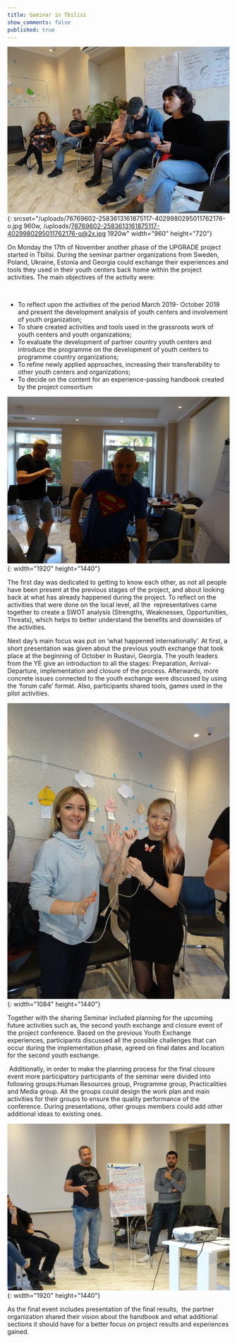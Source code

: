 ```yaml
---
title: Seminar in Tbilisi
show_comments: false
published: true
---
```


![](/uploads/76769602-2583613161875117-4029980295011762176-o.jpg){: srcset="/uploads/76769602-2583613161875117-4029980295011762176-o.jpg 960w, /uploads/76769602-2583613161875117-4029980295011762176-o@2x.jpg 1920w" width="960" height="720"}

On Monday the 17th of November another phase of the UPGRADE project started in Tbilisi. During the seminar partner organizations from Sweden, Poland, Ukraine, Estonia and Georgia could exchange their experiences and tools they used in their youth centers back home within the project activities. The main objectives of the activity were:

&nbsp;

* To reflect upon the activities of the period March 2019- October 2019 and present the development analysis of youth centers and involvement of youth organization;
* To share created activities and tools used in the grassroots work of youth centers and youth organizations;
* To evaluate the development of partner country youth centers and introduce the programme on the development of youth centers to programme country organizations;
* To refine newly applied approaches, increasing their transferability to other youth centers and organizations;
* To decide on the content for an experience-passing handbook created by the project consortium

![](/uploads/75388375-2583613028541797-3186617218234318848-o.jpg){: width="1920" height="1440"}

The first day was dedicated to getting to know each other, as not all people have been present at the previous stages of the project, and about looking back at what has already happened during the project. To reflect on the activities that were done on the local level, all the&nbsp; representatives came together to create a SWOT analysis (Strengths, Weaknesses, Opportunities, Threats), which helps to better understand the benefits and downsides of the activities.

Next day’s main focus was put on ‘what happened internationally’. At first, a short presentation was given about the previous youth exchange that took place at the beginning of October in Rustavi, Georgia. The youth leaders from the YE give an introduction to all the stages: Preparation, Arrival-Departure, implementation and closure of the process. Afterwards, more concrete issues connected to the youth exchange were discussed by using the ‘forum cafe’ format. Also, participants shared tools, games used in the pilot activities.

![](/uploads/74906714-2583612675208499-4022522157316702208-o.jpg){: width="1084" height="1440"}

Together with the sharing Seminar included planning for the upcoming future activities such as, the second youth exchange and closure event of the project conference. Based on the previous Youth Exchange experiences, participants discussed all the possible challenges that can occur during the implementation phase, agreed on final dates and location for the second youth exchange.

&nbsp;Additionally, in order to make the planning process for the final closure event more participatory participants of the seminar were divided into following groups:Human Resources group, Programme group, Practicalities and Media group. All the groups could design the work plan and main activities for their groups to ensure the quality performance of the conference. During presentations, other groups members could add other additional ideas to existing ones.

![](/uploads/77401990-2583612191875214-5959024088180588544-o.jpg){: width="1920" height="1440"}

As the final event includes presentation of the final results,&nbsp; the partner organization shared their vision about the handbook and what additional sections it should have for a better focus on project results and experiences gained.

&nbsp;